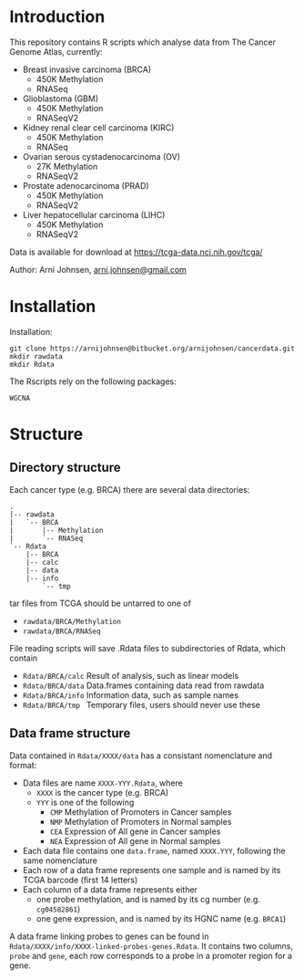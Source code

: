 # Introduction
This repository contains R scripts which analyse data from
The Cancer Genome Atlas, currently:

- Breast invasive carcinoma (BRCA)
    - 450K Methylation
    - RNASeq
- Glioblastoma (GBM)
    - 450K Methylation
    - RNASeqV2
- Kidney renal clear cell carcinoma (KIRC)
    - 450K Methylation
    - RNASeq
- Ovarian serous cystadenocarcinoma (OV)
    - 27K Methylation
    - RNASeqV2
- Prostate adenocarcinoma (PRAD)
    - 450K Methylation
    - RNASeqV2
- Liver hepatocellular carcinoma (LIHC)
    - 450K Methylation
    - RNASeqV2

Data is available for download at https://tcga-data.nci.nih.gov/tcga/

Author: Arni Johnsen, arni.johnsen@gmail.com

# Installation 

Installation: 

    git clone https://arnijohnsen@bitbucket.org/arnijohnsen/cancerdata.git
    mkdir rawdata
    mkdir Rdata

The Rscripts rely on the following packages:

    WGCNA

# Structure

## Directory structure

Each cancer type (e.g. BRCA) there are several data directories:

    .
    |-- rawdata
    |   `-- BRCA
    |       |-- Methylation
    |       `-- RNASeq
    `-- Rdata
        |-- BRCA
	    |-- calc
	    |-- data
	    |-- info
            `-- tmp

tar files from TCGA should be untarred to one of

- `rawdata/BRCA/Methylation`
- `rawdata/BRCA/RNASeq`

File reading scripts will save .Rdata files to subdirectories of Rdata, 
which contain

- `Rdata/BRCA/calc` Result of analysis, such as linear models
- `Rdata/BRCA/data` Data.frames containing data read from rawdata
- `Rdata/BRCA/info` Information data, such as sample names
- `Rdata/BRCA/tmp ` Temporary files, users should never use these

## Data frame structure

Data contained in `Rdata/XXXX/data` has a consistant nomenclature and format: 

- Data files are name `XXXX-YYY.Rdata`, where 
    - `XXXX` is the cancer type (e.g. BRCA)
    - `YYY` is one of the following
        - `CMP` Methylation of Promoters in Cancer samples
        - `NMP` Methylation of Promoters in Normal samples
        - `CEA` Expression of All gene in Cancer samples
        - `NEA` Expression of All gene in Normal samples
- Each data file contains one `data.frame`, named `XXXX.YYY`, following the same nomenclature
- Each row of a data frame represents one sample and is named by its TCGA barcode (first 14 letters)
- Each column of a data frame represents either
    - one probe methylation, and is named by its cg number (e.g. `cg04582861`)
    - one gene expression, and is named by its HGNC name (e.g. `BRCA1`)

A data frame linking probes to genes can be found in `Rdata/XXXX/info/XXXX-linked-probes-genes.Rdata`. 
It contains two columns, `probe` and `gene`, each row corresponds to a probe in a promoter region for a gene.

